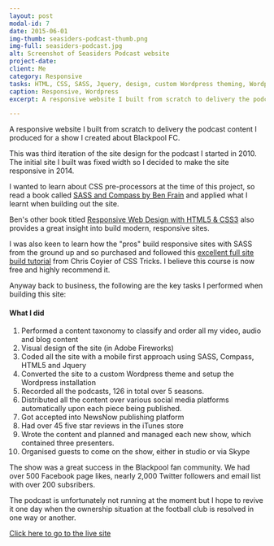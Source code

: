 ```yaml
---
layout: post
modal-id: 7
date: 2015-06-01
img-thumb: seasiders-podcast-thumb.png
img-full: seasiders-podcast.jpg
alt: Screenshot of Seasiders Podcast website
project-date: 
client: Me
category: Responsive
tasks: HTML, CSS, SASS, Jquery, design, custom Wordpress theming, Wordpress installation/management, podcast production 
caption: Responsive, Wordpress
excerpt: A responsive website I built from scratch to delivery the podcast content I produced for a show I created about Blackpool FC. 

---
```



A responsive website I built from scratch to delivery the podcast content I produced for a show I created about Blackpool FC.  

This was third iteration of the site design for the podcast I started in 2010.  The initial site I built was fixed width so I decided to make the site responsive in 2014. 

I wanted to learn about CSS pre-processors at the time of this project, so read a book called <a href="https://www.packtpub.com/web-development/sass-and-compass-designers">SASS and Compass by Ben Frain</a> and applied what I learnt when building out the site. 

Ben's other book titled <a href="https://www.amazon.co.uk/gp/product/1784398934/ref=as_li_qf_sp_asin_il_tl?ie=UTF8&camp=1634&creative=6738&creativeASIN=1784398934&linkCode=as2&tag=eborearevroo-21">Responsive Web Design with HTML5 & CSS3</a> also provides a great insight into build modern, responsive sites. 

I was also keen to learn how the "pros" build responsive sites with SASS from the ground up and so purchased and followed this <a href="https://css-tricks.com/lodge/v10/">excellent full site build tutorial</a> from Chris Coyier of CSS Tricks.  I believe this course is now free and highly recommend it. 

Anyway back to business, the following are the key tasks I performed when building this site:

#### What I did

1. Performed a content taxonomy to classify and order all my video, audio and blog content
2. Visual design of the site (in Adobe Fireworks)
3. Coded all the site with a mobile first approach using SASS, Compass, HTML5 and Jquery
4. Converted the site to a custom Wordpress theme and setup the Wordpress installation 
5. Recorded all the podcasts, 126 in total over 5 seasons.
6. Distributed all the content over various social media platforms automatically upon each piece being published.
7. Got accepted into NewsNow publishing platform
8. Had over 45 five star reviews in the iTunes store
9. Wrote the content and planned and managed each new show, which contained three presenters.
10. Organised guests to come on the show, either in studio or via Skype

The show was a great success in the Blackpool fan community.  We had over 500 Facebook page likes, nearly 2,000 Twitter followers and email list with over 200 subsribers.  

The podcast is unfortunately not running at the moment but I hope to revive it one day when the ownership situation at the football club is resolved in one way or another.  


<a href="http://seasiderspodcast.co.uk/">Click here to go to the live site</a>








